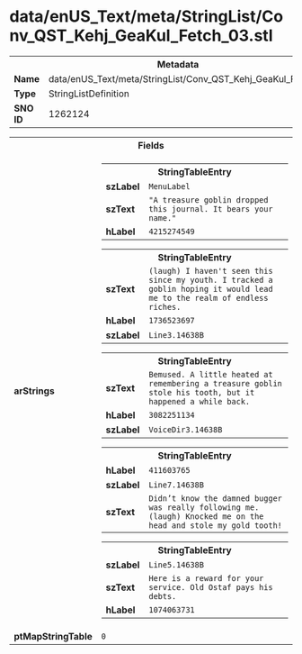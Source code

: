 <h1>data/enUS_Text/meta/StringList/Conv_QST_Kehj_GeaKul_Fetch_03.stl</h1><table><tr><th colspan="100%">Metadata</th></tr><tr><td><b>Name</b></td><td>data/enUS_Text/meta/StringList/Conv_QST_Kehj_GeaKul_Fetch_03.stl</td></tr><tr><td><b>Type</b></td><td>StringListDefinition</td></tr><tr><td><b>SNO ID</b></td><td>1262124</td></tr></table>

<table><tr><th colspan="100%">Fields</th></tr><tr><td><b>arStrings</b></td><td><table><tr><th colspan="100%">StringTableEntry</th></tr><tr><td><b>szLabel</b></td><td><code>MenuLabel</code></td></tr><tr><td><b>szText</b></td><td><code>"A treasure goblin dropped this journal. It bears your name."</code></td></tr><tr><td><b>hLabel</b></td><td><code>4215274549</code></td></tr></table>


<table><tr><th colspan="100%">StringTableEntry</th></tr><tr><td><b>szText</b></td><td><code>(laugh) I haven't seen this since my youth. I tracked a goblin hoping it would lead me to the realm of endless riches.</code></td></tr><tr><td><b>hLabel</b></td><td><code>1736523697</code></td></tr><tr><td><b>szLabel</b></td><td><code>Line3.14638B</code></td></tr></table>


<table><tr><th colspan="100%">StringTableEntry</th></tr><tr><td><b>szText</b></td><td><code>Bemused. A little heated at remembering a treasure goblin stole his tooth, but it happened a while back.</code></td></tr><tr><td><b>hLabel</b></td><td><code>3082251134</code></td></tr><tr><td><b>szLabel</b></td><td><code>VoiceDir3.14638B</code></td></tr></table>


<table><tr><th colspan="100%">StringTableEntry</th></tr><tr><td><b>hLabel</b></td><td><code>411603765</code></td></tr><tr><td><b>szLabel</b></td><td><code>Line7.14638B</code></td></tr><tr><td><b>szText</b></td><td><code>Didn’t know the damned bugger was really following me. (laugh) Knocked me on the head and stole my gold tooth!</code></td></tr></table>


<table><tr><th colspan="100%">StringTableEntry</th></tr><tr><td><b>szLabel</b></td><td><code>Line5.14638B</code></td></tr><tr><td><b>szText</b></td><td><code>Here is a reward for your service. Old Ostaf pays his debts.</code></td></tr><tr><td><b>hLabel</b></td><td><code>1074063731</code></td></tr></table>


</td></tr><tr><td><b>ptMapStringTable</b></td><td><code>0</code></td></tr></table>

